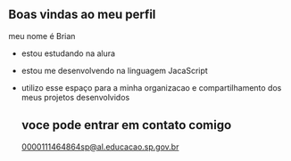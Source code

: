 ## Boas vindas ao meu perfil

meu nome é Brian

- estou estudando na alura
- estou me desenvolvendo na linguagem JacaScript
- utilizo esse espaço para a minha organizacao e compartilhamento dos meus projetos desenvolvidos

  ## voce pode entrar em contato comigo

  0000111464864sp@al.educacao.sp.gov.br
